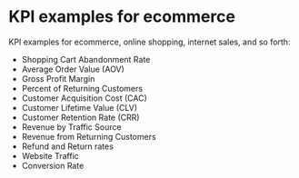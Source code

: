 # KPI examples for ecommerce

KPI examples for ecommerce, online shopping, internet sales, and so forth:

* Shopping Cart Abandonment Rate
* Average Order Value (AOV)
* Gross Profit Margin
* Percent of Returning Customers
* Customer Acquisition Cost (CAC)
* Customer Lifetime Value (CLV)
* Customer Retention Rate (CRR)
* Revenue by Traffic Source
* Revenue from Returning Customers
* Refund and Return rates
* Website Traffic
* Conversion Rate
